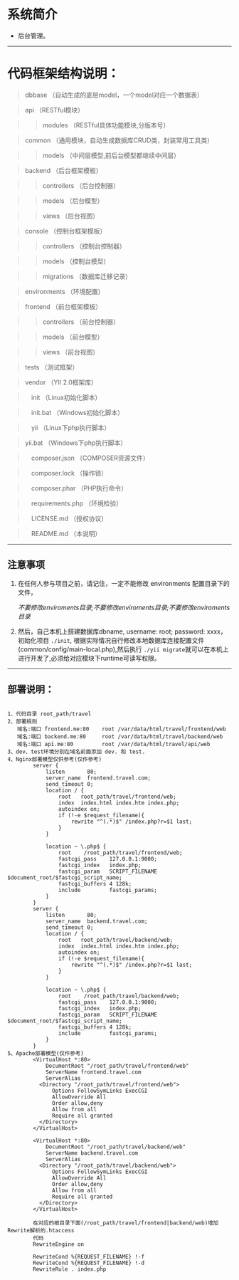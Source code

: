 # 系统简介

* 后台管理。

***

# 代码框架结构说明：

> dbbase （自动生成的底层model，一个model对应一个数据表）

> api （RESTful模块）

>> modules （RESTful具体功能模块,分版本号）

> common （通用模块，自动生成数据库CRUD类，封装常用工具类）

>> models （中间层模型,前后台模型都继续中间层）

> backend （后台框架模板）

>> controllers （后台控制器）

>> models （后台模型）

>> views （后台视图）

> console （控制台框架模板）

>> controllers （控制台控制器）

>> models （控制台模型）

>> migrations （数据库迁移记录）

> environments （环境配置）

> frontend （前台框架模板）

>> controllers （前台控制器）

>> models （前台模型）

>> views （前台视图）

> tests （测试框架）

> vendor （YII 2.0框架库）

>　init （Linux初始化脚本）

>　init.bat （Windows初始化脚本）

>　yii （Linux下php执行脚本）

>  yii.bat （Windows下php执行脚本）

>　composer.json （COMPOSER资源文件）

>　composer.lock （操作锁）

>　composer.phar （PHP执行命令）

>　requirements.php （环境检验）

>　LICENSE.md  （授权协议）

>　README.md   （本说明）

***

## 注意事项

1. 在任何人参与项目之前，请记住，一定不能修改 environments 配置目录下的文件，

   *不要修改enviroments目录;不要修改enviroments目录;不要修改enviroments目录*

2. 然后，自己本机上搭建数据库dbname,  username: root; password: xxxx，初始化项目 `./init`,
   根据实际情况自行修改本地数据库连接配置文件(common/config/main-local.php),然后执行 `./yii migrate`就可以在本机上进行开发了,必须给对应模块下runtime可读写权限。

***

## 部署说明：

```

1、代码目录 root_path/travel
2、部署规则
   域名:端口 frontend.me:80    root /var/data/html/travel/frontend/web
   域名:端口 backend.me:80     root /var/data/html/travel/backend/web
   域名:端口 api.me:80         root /var/data/html/travel/api/web
3、dev、test环境分别在域名前面添加 dev. 和 test.
4、Nginx部署模型仅供参考(仅作参考)
		server {
	        listen       80;
	        server_name  frontend.travel.com;
			send_timeout 0;
	        location / {
	            root   root_path/travel/frontend/web;
	            index  index.html index.htm index.php;
				autoindex on;
				if (!-e $request_filename){
					rewrite "^(.*)$" /index.php?r=$1 last;
				}
	        }

	        location ~ \.php$ {
				root	/root_path/travel/frontend/web;
				fastcgi_pass	127.0.0.1:9000;
				fastcgi_index	index.php;
				fastcgi_param	SCRIPT_FILENAME  $document_root/$fastcgi_script_name;
				fastcgi_buffers 4 128k;
				include			fastcgi_params;
			}
	    }
	    server {
	        listen       80;
	        server_name  backend.travel.com;
			send_timeout 0;
	        location / {
	            root   root_path/travel/backend/web;
	            index  index.html index.htm index.php;
				autoindex on;
				if (!-e $request_filename){
					rewrite "^(.*)$" /index.php?r=$1 last;
				}
	        }

	        location ~ \.php$ {
				root	/root_path/travel/backend/web;
				fastcgi_pass	127.0.0.1:9000;
				fastcgi_index	index.php;
				fastcgi_param	SCRIPT_FILENAME  $document_root/$fastcgi_script_name;
				fastcgi_buffers 4 128k;
				include			fastcgi_params;
			}
	    }
5、Apache部署模型(仅作参考)
		<VirtualHost *:80>
		    DocumentRoot "/root_path/travel/frontend/web"
		    ServerName frontend.travel.com
		    ServerAlias
		  <Directory "/root_path/travel/frontend/web">
		      Options FollowSymLinks ExecCGI
		      AllowOverride All
		      Order allow,deny
		      Allow from all
		      Require all granted
		  </Directory>
		</VirtualHost>

		<VirtualHost *:80>
		    DocumentRoot "/root_path/travel/backend/web"
		    ServerName backend.travel.com
		    ServerAlias
		  <Directory "/root_path/travel/backend/web">
		      Options FollowSymLinks ExecCGI
		      AllowOverride All
		      Order allow,deny
		      Allow from all
		      Require all granted
		  </Directory>
		</VirtualHost>

		在对应的根目录下面(/root_path/travel/frontend|backend/web)增加Rewrite解析的.htaccess
		代码
		RewriteEngine on

		RewriteCond %{REQUEST_FILENAME} !-f
		RewriteCond %{REQUEST_FILENAME} !-d
		RewriteRule . index.php

```
